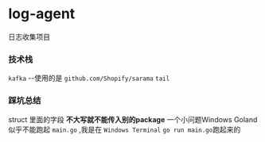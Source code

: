 # log-agent
日志收集项目

### 技术栈
`kafka`      --使用的是 `github.com/Shopify/sarama`
`tail`
### 踩坑总结
struct 里面的字段 **不大写就不能传入别的package**
一个小问题Windows Goland 似乎不能跑起 `main.go` ,我是在 `Windows Terminal` `go run main.go`跑起来的